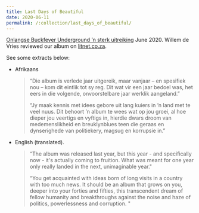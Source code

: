```yaml
---
title: Last Days of Beautiful
date: 2020-06-11
permalink: /:collection/last_days_of_beautiful/
---
```


[Onlangse Buckfever Underground ’n sterk uitreiking](https://www.litnet.co.za/onlangse-buckfever-underground-n-sterk-uitreiking/) June 2020. Willem de Vries reviewed our album on [litnet.co.za](https://www.litnet.co.za/).

See some extracts below:

- Afrikaans
    > “Die album is verlede jaar uitgereik, maar vanjaar – en spesifiek nou – kom dit eintlik tot sy reg. Dit wat vir een jaar bedoel was, het eers in die volgende, onvoorstelbare jaar werklik aangeland.”
    >
    > “Jy maak kennis met idees gebore uit lang kuiers in ’n land met te veel nuus. Dit behoort ’n album te wees wat op jou groei, al hoe dieper jou veertigs en vyftigs in, hierdie dwars droom van medemenslikheid en breuklynblues teen die geraas en dynserighede van politiekery, magsug en korrupsie in.”
- English (translated).
    > “The album was released last year, but this year - and specifically now - it's actually coming to fruition. What was meant for one year only really landed in the next, unimaginable year."
    >
    > “You get acquainted with ideas born of long visits in a country with too much news. It should be an album that grows on you, deeper into your forties and fifties, this transcendent dream of fellow humanity and breakthroughs against the noise and haze of politics, powerlessness and corruption. "
